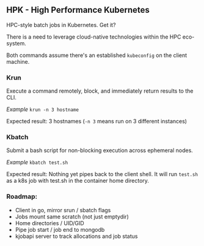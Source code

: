 ## HPK - High Performance Kubernetes
HPC-style batch jobs in Kubernetes. Get it?

There is a need to leverage cloud-native technologies within the HPC eco-system.

Both commands assume there's an established `kubeconfig` on the client machine.

### Krun
Execute a command remotely, block, and immediately return results to the CLI.

*Example* `krun -n 3 hostname`

Expected result: 3 hostnames (`-n 3` means run on 3 different instances)

### Kbatch
Submit a bash script for non-blocking execution across ephemeral nodes.

*Example* `kbatch test.sh`

Expected result: Nothing yet pipes back to the client shell. It will run `test.sh` as a k8s job with test.sh in the container home directory.

### Roadmap:
- Client in go, mirror srun / sbatch flags
- Jobs mount same scratch (not just emptydir)
- Home directories / UID/GID
- Pipe job start / job end to mongodb
- kjobapi server to track allocations and job status
